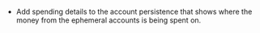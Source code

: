 - Add spending details to the account persistence that shows where the money
  from the ephemeral accounts is being spent on.
